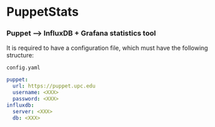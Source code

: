 # PuppetStats
### Puppet --> InfluxDB + Grafana statistics tool

It is required to have a configuration file, which must have the following structure:

`config.yaml`
```yaml
puppet:
  url: https://puppet.upc.edu
  username: <XXX>
  password: <XXX>
influxdb:
  server: <XXX>
  db: <XXX>
```
